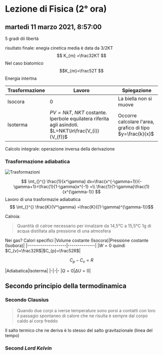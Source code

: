 # Lezione di Fisica (2° ora)

## martedì 11 marzo 2021, 8:57:00

5 gradi dii libertà

risultato finale:
enegia cinetica media è data da 3/2KT
$$
K_{m} =\frac32KT
$$
Nel caso biatomico
$$K_{m}=\frac52T
$$
Energia intertna

|Trasformazione|Lavoro|Spiegazione|
|------------------|--------|------|
|Isocora|0|La biella non si muove|
|Isoterma| $PV=NkT$, $NKT$ costante. Iperbole equilatera riferita agli asindoti. $L=NKT\ln\frac{V_{i}}{V_{f}}$|Occorre calcolare l'area, grafico di tipo $y=\frac{k}{x}$|


Calcolo integrale: operazione inversa della derivazione
### Trasformazione adiabatica
![Trasformazioni](https://i.imgur.com/VRoBmrz.jpg)

$$
\int_{}^{} \frac{1}{x^\gamma} dx=\frac{x^{-\gamma+1}}{-\gamma+1}=\frac{1}{1-\gamma}x^{-1} =\\
\frac{1}{1-\gamma}\frac{1}{x^{\gamma-1}}
$$
Lavoro di una trasformazie adiabatica
$$
\int_{}^{} \frac{K}{V^\gamma} =\frac{K}{(1-\gamma)^{\gamma-1}}$$

Calroia:

> Quantità di calroe necessario per innalzare da 14,5°C a 15,5°C 1g di acqua distillata alla pressione di una atmosfera

Nei gas?
Calori specifici
|Volume costante (Isocora)|Pressione costante (Isobora)|
|--------------------|--------------|
|$W=0$ quindi $C_{v}=\frac32R$|$C_{p}=\frac52R$|

$$
C_{p}-C_{v}=R
$$

|Adiabatica|Isoterma|
|-|-|-
|$Q=0$|$\Delta U=0$|

## Secondo principio della termodinamica

### Secondo Clausius

> Quando due corpi a iverse temperature sono porsi a contatti con loro il passagio spontaneo di calore che ne risulta è sempre dal corpo caldo al corp freddo

Il salto termico che ne deriva è lo stesso del salto gravitazionale (linea del tempo)

### Second *Lord Kelvin*

<!--stackedit_data:
eyJoaXN0b3J5IjpbLTIwNzEwNjExNzYsMjY2MjM0NDMzLC00OT
E3OTkzOTRdfQ==
-->
